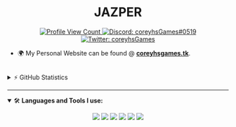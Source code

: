 <h1 align="center">JAZPER</h1>

<p align="center">
  <a href="https://github.com/coreyhsGames">
    <img src="https://komarev.com/ghpvc/?username=coreyhsgames&style=flat-square&label=Profile%20Views&logo=github" alt="Profile View Count"/>
  </a>
  <a href="https://discord.com/users/822561567102730251">
    <img src="https://img.shields.io/badge/Discord-coreyhsGames%230519-%237289da?logo=discord&style=flat-square" alt="Discord: coreyhsGames#0519"/>
  </a>
  <a href="https://twitter.com/coreyhsgames">
    <img src="https://img.shields.io/badge/Twitter-coreyhsGames-%231DA1F2?logo=twitter&style=flat-square" alt="Twitter: coreyhsGames"/>
  </a>
</p>


- 🌍 My Personal Website can be found @ **[coreyhsgames.tk](https://coreyhsgames.tk)**.

<br>

<details>
  <summary>⚡ GitHub Statistics</summary> 
  <img src="https://github-readme-stats.vercel.app/api/top-langs/?username=coreyhsGames&layout=compact&theme=tokyonight" />
  <img src="https://github-readme-stats.vercel.app/api?username=coreyhsGames&count_private=true&show_icons=true&theme=tokyonight" />
</details>

---

<details open>
<summary>🛠 <b>Languages and Tools I use:</b></summary>
<p>

<p align="center">
<img src="https://img.shields.io/badge/Python-black?style=for-the-badge&logo=Python" />
<img src="https://img.shields.io/badge/CSharp-black?style=for-the-badge&logo=CSharp" />
<img src="https://img.shields.io/badge/-Unity-black?style=for-the-badge&logo=Unity" />
<img src="https://img.shields.io/badge/-MongoDB-black?style=for-the-badge&logo=MongoDB" />
<img src="https://img.shields.io/badge/-HTML5-black?style=for-the-badge&logo=HTML5" />
<img src="https://img.shields.io/badge/CSS-black?style=for-the-badge&logo=css3&logoColor=#1572B6" />
</p>
</details>
